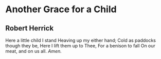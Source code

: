 # Another Grace for a Child
## Robert Herrick
Here a little child I stand
Heaving up my either hand;
Cold as paddocks though they be,
Here I lift them up to Thee,
For a benison to fall
On our meat, and on us all. _Amen._